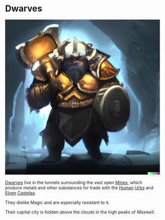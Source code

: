 # Dwarves

![Dwarf](images/dwarf.png)

[Dwarves] live in the tunnels surrounding the vast open [Mines](mines.md), which produce metals and other substances for trade with the [Human](humans.md) [Urbs](urbs.md) and [Elven](elves.md) [Castelas](castelas.md).

They dislike Magic and are especially resistant to it.

Their captial city is hidden above the clouds in the high peaks of *Maxwell*.

[Dwarves]: https://www.dndbeyond.com/races/13-dwarf
